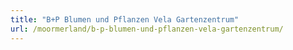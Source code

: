 ```yaml
---
title: "B+P Blumen und Pflanzen Vela Gartenzentrum"
url: /moormerland/b-p-blumen-und-pflanzen-vela-gartenzentrum/
---
```

